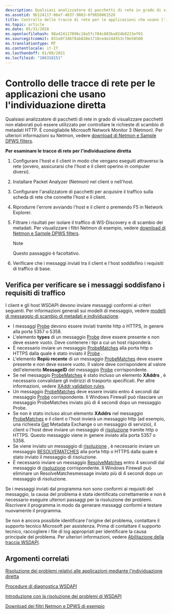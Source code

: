 ```yaml
---
description: Qualsiasi analizzatore di pacchetti di rete in grado di visualizzare pacchetti non elaborati può essere utilizzato per controllare le richieste di scambio di metadati HTTP. È consigliabile Microsoft Network Monitor 3 (Netmon). Per ulteriori informazioni su Netmon, vedere Download di Netmon e Sample DPWS filters.
ms.assetid: 9b124117-06e7-4637-9863-0f9650861526
title: Controllo delle tracce di rete per le applicazioni che usano l'individuazione diretta
ms.topic: article
ms.date: 05/31/2018
ms.openlocfilehash: 98a424117896c18a5fcf84c883ba824b8223ef01
ms.sourcegitcommit: 831e8f3db78ab820e1710cede244553c70e50500
ms.translationtype: MT
ms.contentlocale: it-IT
ms.lasthandoff: 01/08/2021
ms.locfileid: "106318151"
---
```

# <a name="inspecting-network-traces-for-applications-using-directed-discovery"></a>Controllo delle tracce di rete per le applicazioni che usano l'individuazione diretta

Qualsiasi analizzatore di pacchetti di rete in grado di visualizzare pacchetti non elaborati può essere utilizzato per controllare le richieste di scambio di metadati HTTP. È consigliabile Microsoft Network Monitor 3 (Netmon). Per ulteriori informazioni su Netmon, vedere [download di Netmon e Sample DPWS filters](downloading-netmon-and-sample-dpws-filters.md).

**Per esaminare le tracce di rete per l'individuazione diretta**

1.  Configurare l'host e il client in modo che vengano eseguiti attraverso la rete (ovvero, assicurarsi che l'host e il client operino in computer diversi).
2.  Installare Packet Analyzer (Netmon) nel client o nell'host.
3.  Configurare l'analizzatore di pacchetti per acquisire il traffico sulla scheda di rete che connette l'host e il client.
4.  Riprodurre l'errore avviando l'host e il client o premendo F5 in Network Explorer.
5.  Filtrare i risultati per isolare il traffico di WS-Discovery e di scambio dei metadati. Per visualizzare i filtri Netmon di esempio, vedere [download di Netmon e Sample DPWS filters](downloading-netmon-and-sample-dpws-filters.md).
    > [!Note]  
    > Questo passaggio è facoltativo.

     

6.  Verificare che i messaggi inviati tra il client e l'host soddisfino i requisiti di traffico di base.

## <a name="verifying-that-messages-meet-traffic-requirements"></a>Verifica per verificare se i messaggi soddisfano i requisiti di traffico

I client e gli host WSDAPI devono inviare messaggi conformi ai criteri seguenti. Per informazioni generali sui modelli di messaggio, vedere [modelli di messaggio di scambio di metadati e individuazione](discovery-and-metadata-exchange-message-patterns.md).

-   I messaggi [Probe](probe-message.md) devono essere inviati tramite http o HTTPS, in genere alla porta 5357 o 5358.
-   L'elemento **types** di un messaggio [Probe](probe-message.md) deve essere presente e non deve essere vuoto. Deve contenere i tipi a cui un host risponderà.
-   È necessario inviare un messaggio [ProbeMatches](probematches-message.md) alla porta http o HTTPS dalla quale è stato inviato il [Probe](probe-message.md) .
-   L'elemento **Repiù recente** di un messaggio [ProbeMatches](probematches-message.md) deve essere presente e non deve essere vuoto. Il valore deve corrispondere al valore dell'elemento **MessageID** del messaggio [Probe](probe-message.md) corrispondente.
-   Se nel messaggio [ProbeMatches](probematches-message.md) è stato incluso un elemento **XAddrs** , è necessario convalidare gli indirizzi di trasporto specificati. Per altre informazioni, vedere [XAddr validation rules](xaddr-validation-rules.md).
-   Un messaggio [ProbeMatches](probematches-message.md) deve essere inviato entro 4 secondi dal messaggio [Probe](probe-message.md) corrispondente. Il Windows Firewall può rilasciare un messaggio ProbeMatches inviato più di 4 secondi dopo un messaggio Probe.
-   Se non è stato incluso alcun elemento **XAddrs** nel messaggio [ProbeMatches](probematches-message.md) e il client o l'host invierà un messaggio http (ad esempio, una richiesta [Get](get--metadata-exchange--http-request-and-message.md) Metadata Exchange o un messaggio di servizio), il client o l'host deve inviare un messaggio di [risoluzione](resolve-message.md) tramite http o HTTPS. Questo messaggio viene in genere inviato alla porta 5357 o 5358.
-   Se viene inviato un messaggio di [risoluzione](resolve-message.md) , è necessario inviare un messaggio [RESOLVEMATCHES](resolvematches-message.md) alla porta http o HTTPS dalla quale è stato inviato il messaggio di risoluzione.
-   È necessario inviare un messaggio [ResolveMatches](resolvematches-message.md) entro 4 secondi dal messaggio di [risoluzione](resolve-message.md) corrispondente. Il Windows Firewall può eliminare un ResolveMatchesmessage inviato più di 4 secondi dopo un messaggio di risoluzione.

Se i messaggi inviati dal programma non sono conformi ai requisiti del messaggio, la causa del problema è stata identificata correttamente e non è necessario eseguire ulteriori passaggi per la risoluzione dei problemi. Riscrivere il programma in modo da generare messaggi conformi e testare nuovamente il programma.

Se non è ancora possibile identificare l'origine del problema, contattare il supporto tecnico Microsoft per assistenza. Prima di contattare il supporto tecnico, raccogliere i file di log appropriati per identificare la causa principale del problema. Per ulteriori informazioni, vedere [Abilitazione della traccia WSDAPI](enabling-wsdapi-tracing.md).

## <a name="related-topics"></a>Argomenti correlati

<dl> <dt>

[Risoluzione dei problemi relativi alle applicazioni mediante l'individuazione diretta](troubleshooting-applications-using-directed-discovery.md)
</dt> <dt>

[Procedure di diagnostica WSDAPI](wsdapi-diagnostic-procedures.md)
</dt> <dt>

[Introduzione con la risoluzione dei problemi di WSDAPI](getting-started-with-wsdapi-troubleshooting.md)
</dt> <dt>

[Download dei filtri Netmon e DPWS di esempio](downloading-netmon-and-sample-dpws-filters.md)
</dt> </dl>

 

 



